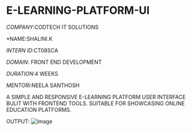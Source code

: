 # E-LEARNING-PLATFORM-UI

*COMPANY*:CODTECH IT SOLUTIONS

*NAME:SHALINI.K

*INTERN ID*:CT08SCA

*DOMAIN*: FRONT END DEVELOPMENT

*DURATION*:4 WEEKS

*MENTORi*:NEELA SANTHOSH

A SIMPLE AND RESPONSIVE E-LEARNING PLATFORM USER INTERFACE BULIT WITH FRONTEND TOOLS.
SUITABLE FOR SHOWCASING ONLINE EDUCATION PLATFORMS.

OUTPUT:
![Image](https://github.com/user-attachments/assets/8bd55016-dcf6-4e02-b12e-cb3d70cfce55)
